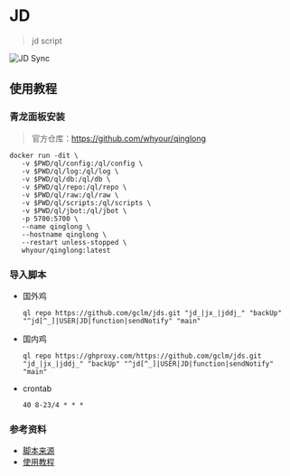 # JD
> jd script

![JD Sync](https://github.com/gclm/jds/actions/workflows/jd-sync.yml/badge.svg)

## 使用教程

### 青龙面板安装
> 官方仓库：https://github.com/whyour/qinglong
```
docker run -dit \
   -v $PWD/ql/config:/ql/config \
   -v $PWD/ql/log:/ql/log \
   -v $PWD/ql/db:/ql/db \
   -v $PWD/ql/repo:/ql/repo \
   -v $PWD/ql/raw:/ql/raw \
   -v $PWD/ql/scripts:/ql/scripts \
   -v $PWD/ql/jbot:/ql/jbot \
   -p 5700:5700 \
   --name qinglong \
   --hostname qinglong \
   --restart unless-stopped \
   whyour/qinglong:latest
```

### 导入脚本
- 国外鸡
  ```
  ql repo https://github.com/gclm/jds.git "jd_|jx_|jddj_" "backUp" "^jd[^_]|USER|JD|function|sendNotify" "main"
  ```
- 国内鸡
  ```
  ql repo https://ghproxy.com/https://github.com/gclm/jds.git "jd_|jx_|jddj_" "backUp" "^jd[^_]|USER|JD|function|sendNotify" "main"
  ```
- crontab
  ```
  40 8-23/4 * * *
  ```

### 参考资料

- [脚本来源](https://github.com/6dylan6/jdpro)
- [使用教程](https://github.com/6dylan6/jdpro)

